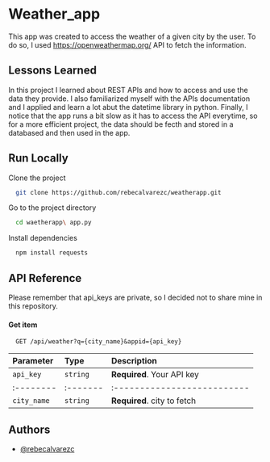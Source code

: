 # Weather_app
This app was created to access the weather of a given city by the user. To do so, I used https://openweathermap.org/ API to fetch the information.

## Lessons Learned
In this project I learned about REST APIs and how to access and use the data they provide. I also familiarized myself with the APIs documentation and I applied and learn a lot abut the datetime library in python.
Finally, I notice that the app runs a bit slow as it has to access the API everytime, so for a more efficient project, the data should be fecth and
stored in a databased and then used in the app.


## Run Locally

Clone the project

```bash
  git clone https://github.com/rebecalvarezc/weatherapp.git
```

Go to the project directory

```bash
  cd waetherapp\ app.py
```

Install dependencies

```bash
  npm install requests
```


## API Reference
Please remember that api_keys are private, so I decided not to share mine in this repository.
#### Get item

```http
  GET /api/weather?q={city_name}&appid={api_key}
```

| Parameter | Type     | Description                |
| :-------- | :------- | :------------------------- |
| `api_key` | `string` | **Required**. Your API key |
| :-------- | :------- | :--------------------------|
|`city_name`| `string` | **Required**. city to fetch|

## Authors

- [@rebecalvarezc](https://github.com/rebecalvarezc)

  